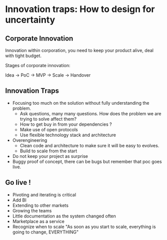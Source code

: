 # Innovation traps: How to design for uncertainty

## Corporate Innovation
Innovation within corporation, you need to keep your product alive, deal with tight budget. 

Stages of corporate innovation:

Idea -> PoC -> MVP -> Scale -> Handover

## Innovation Traps
- Focusing too much on the solution without fully understanding the problem.
    - Ask questions, many many questions. How does the problem we are trying to solve affect them?
    - How to get buy in from your dependencies ? 
    - Make use of open protocols
    - Use flexible technology stack and architecture
- Overengineering
    - Clean code and architecture to make sure it will be easy to evolves.
    - Build to scale from the start
- Do not keep your project as surprise
- Buggy proof of concept, there can be bugs but remember that poc goes live.

## Go live !
- Pivoting and iterating is critical
- Add BI
- Extending to other markets
- Growing the teams
- Little documentation as the system changed often
- Marketplace as a service
- Recognize when to scale "As soon as you start to scale, everything is going to change, EVERYTHING"

